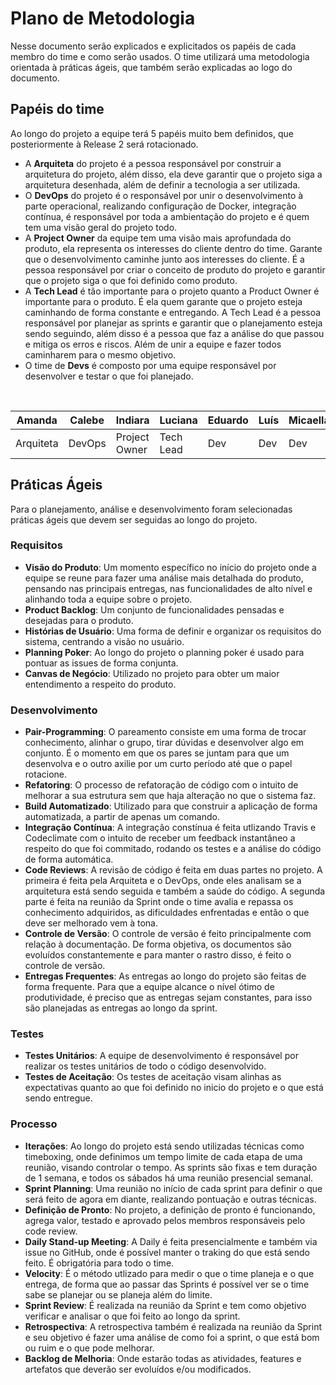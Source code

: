 # Plano de Metodologia

<p> Nesse documento serão explicados e explicitados os papéis de cada membro do time e como serão usados. O time utilizará uma metodologia orientada à práticas ágeis, que também serão explicadas ao logo do documento.</p>

## Papéis do time

<p> Ao longo do projeto a equipe terá 5 papéis muito bem definidos, que posteriormente à Release 2 será rotacionado.</p>

* A **Arquiteta** do projeto é a pessoa responsável por construir a arquitetura do projeto, além disso, ela deve garantir que o projeto siga a arquitetura desenhada, além de definir a tecnologia a ser utilizada. 
* O **DevOps** do projeto é o responsável por unir o desenvolvimento à parte operacional, realizando configuração de Docker, integração contínua, é responsável por toda a ambientação do projeto e é quem tem uma visão geral do projeto todo.
* A **Project Owner** da equipe tem uma visão mais aprofundada do produto, ela representa os interesses do cliente dentro do time. Garante que o desenvolvimento caminhe junto aos interesses do cliente. É a pessoa responsável por criar o conceito de produto do projeto e garantir que o projeto siga o que foi definido como produto.
* A **Tech Lead** é tão importante para o projeto quanto a Product Owner é importante para o produto. É ela quem garante que o projeto esteja caminhando de forma constante e entregando. A Tech Lead é a pessoa responsável por planejar as sprints e garantir que o planejamento esteja sendo seguindo, além disso é a pessoa que faz a análise do que passou e mitiga os erros e riscos. Além de unir a equipe e fazer todos caminharem para o mesmo objetivo. 
* O time de **Devs** é composto por uma equipe responsável por desenvolver e testar o que foi planejado.

<br />

| Amanda | Calebe | Indiara | Luciana | Eduardo | Luís | Micaella | Samuel | Sofia |
| --------- | -------- | -------- | -------- | -------- | -------- | -------- | -------- | -------- |
| Arquiteta | DevOps | Project Owner | Tech Lead | Dev | Dev | Dev | Dev | Dev |


## Práticas Ágeis 

<p> Para o planejamento, análise e desenvolvimento foram selecionadas práticas ágeis que devem ser seguidas ao longo do projeto.  </p>

### Requisitos

* **Visão do Produto**: Um momento específico no início do projeto onde a equipe se reune para fazer uma análise mais detalhada do produto, pensando nas principais entregas, nas funcionalidades de alto nível e alinhando toda a equipe sobre o projeto. 
*  **Product Backlog**: Um conjunto de funcionalidades pensadas e desejadas para o produto. 
*  **Histórias de Usuário**: Uma forma de definir e organizar os requisitos do sistema, centrando a visão no usuário. 
*  **Planning Poker**: Ao longo do projeto o planning poker é usado para pontuar as issues de forma conjunta.
*  **Canvas de Negócio**: Utilizado no projeto para obter um maior entendimento a respeito do produto.

### Desenvolvimento 

*  **Pair-Programming**: O pareamento consiste em uma forma de trocar conhecimento, alinhar o grupo, tirar dúvidas e desenvolver algo em conjunto. É o momento em que os pares se juntam para que um desenvolva e o outro axilie por um curto período até que o papel rotacione.
*  **Refatoring**: O processo de refatoração de código com o intuito de melhorar a sua estrutura sem que haja alteração no que o sistema faz. 
*  **Build Automatizado**: Utilizado para que construir a aplicação de forma automatizada, a partir de apenas um comando. 
*  **Integração Contínua**: A integração constínua é feita utlizando Travis e Codeclimate com o intuito de receber um feedback instantâneo a respeito do que foi commitado, rodando os testes e a análise do código de forma automática. 
*  **Code Reviews**: A revisão de código é feita em duas partes no projeto. A primeira é feita pela Arquiteta e o DevOps, onde eles analisam se a arquitetura está sendo seguida e também a saúde do código. A segunda parte é feita na reunião da Sprint onde o time avalia e repassa os conhecimento adquiridos, as dificuldades enfrentadas e então o que deve ser melhorado vem à tona. 
*  **Controle de Versão**: O controle de versão é feito principalmente com relação à documentação. De forma objetiva, os documentos são evoluídos constantemente e para manter o rastro disso, é feito o controle de versão. 
*  **Entregas Frequentes**: As entregas ao longo do projeto são feitas de forma frequente. Para que a equipe alcance o nível ótimo de produtividade, é preciso que as entregas sejam constantes, para isso são planejadas as entregas ao longo da sprint. 

### Testes

* **Testes Unitários**: A equipe de desenvolvimento é responsável por realizar os testes unitários de todo o código desenvolvido.
* **Testes de Aceitação**: Os testes de aceitação visam alinhas as expectativas quanto ao que foi definido no inicio do projeto e o que está sendo entregue. 

### Processo

* **Iterações**: Ao longo do projeto está sendo utilizadas técnicas como timeboxing, onde definimos um tempo limite de cada etapa de uma reunião, visando controlar o tempo. As sprints são fixas e tem duração de 1 semana, e todos os sábados há uma reunião presencial semanal. 
* **Sprint Planning**: Uma reunião no início de cada sprint para definir o que será feito de agora em diante, realizando pontuação e outras técnicas. 
* **Definição de Pronto**: No projeto, a definição de pronto é funcionando, agrega valor, testado e aprovado pelos membros responsáveis pelo code review. 
* **Daily Stand-up Meeting**: A Daily é feita presencialmente e também via issue no GitHub, onde é possível manter o traking do que está sendo feito. É obrigatória para todo o time. 
* **Velocity**: É o método utlizado para medir o que o time planeja e o que entrega, de forma que ao passar das Sprints é possível ver se o time sabe se planejar ou se planeja além do limite. 
* **Sprint Review**: É realizada na reunião da Sprint e tem como objetivo verificar e analisar o que foi feito ao longo da sprint.
* **Retrospectiva**: A retrospectiva também é realizada na reunião da Sprint e seu objetivo é fazer uma análise de como foi a sprint, o que está bom ou ruim e o que pode melhorar.
* **Backlog de Melhoria**: Onde estarão todas as atividades, features e artefatos que deverão ser evoluídos e/ou modificados.

